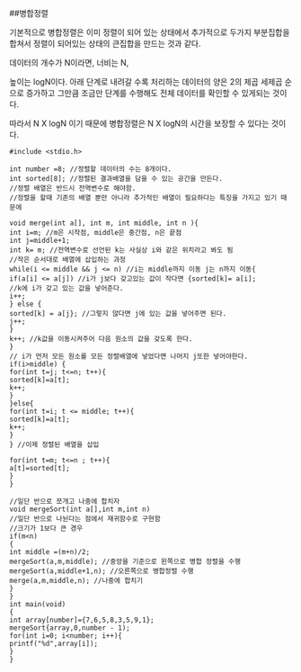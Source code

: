 
##병합정렬

기본적으로 병합정렬은 이미 정렬이 되어 있는 상태에서 추가적으로 두가지 부분집합을 합쳐서 정렬이 되어있는 상태의 큰집합을 만드는 것과 같다.

데이터의 개수가 N이라면, 너비는 N,

높이는 logN이다. 아래 단계로 내려갈 수록 처리하는 데이터의 양은 2의 제곱 세제곱 순으로 증가하고 그만큼 조금만 단계를 수행해도 전체 데이터를 확인할 수 있게되는 것이다. 

따라서 N X logN 이기 때문에 병합정렬은 N X logN의 시간을 보장할 수 있다는 것이다.
```
#include <stdio.h>

int number =8; //정렬할 데이터의 수는 8개이다.
int sorted[8]; //정렬된 결과배열을 담을 수 있는 공간을 만든다. 
//정렬 배열은 반드시 전역변수로 해야함.
//정렬을 할때 기존의 배열 뿐만 아니라 추가적인 배열이 필요하다는 특징을 가지고 있기 때문에

void merge(int a[], int m, int middle, int n ){
int i=m; //m은 시작점, middle은 중간점, n은 끝점
int j=middle+1;
int k= m; //전역변수로 선언된 k는 사실상 i와 같은 위치라고 봐도 됨
//작은 순서대로 배열에 삽입하는 과정
while(i <= middle && j <= n) //i는 middle까지 이동 j는 n까지 이동{
if(a[i] <= a[j]) //i가 j보다 갖고있는 값이 작다면 {sorted[k]= a[i];
//k에 i가 갖고 있는 값을 넣어준다.
i++;
} else {
sorted[k] = a[j}; //그렇지 않다면 j에 있는 값을 넣어주면 된다.
j++;
}
k++; //k값을 이동시켜주어 다음 원소의 값을 갖도록 한다.
}
// i가 먼저 모든 원소를 모든 정렬배열에 넣었다면 나머지 j또한 넣어야한다.
if(i>middle) {
for(int t=j; t<=n; t++){
sorted[k]=a[t];
k++;
}
}else{
for(int t=i; t <= middle; t++){
sorted[k]=a[t];
k++;
}
} //이제 정렬된 배열을 삽입

for(int t=m; t<=n ; t++){
a[t]=sorted[t];
}
}

//일단 반으로 쪼개고 나중에 합치자
void mergeSort(int a[],int m,int n)
//일단 반으로 나뉜다는 점에서 재귀함수로 구현함
//크기가 1보다 큰 경우
if(m<n)
{
int middle =(m+n)/2;
mergeSort(a,m,middle); //중앙을 기준으로 왼쪽으로 병합 정렬을 수행
mergeSort(a,middle+1,n); //오른쪽으로 병합정렬 수행
merge(a,m,middle,n); //나중에 합치기
}
}
int main(void)
{
int array[number]={7,6,5,8,3,5,9,1};
mergeSort{array,0,number - 1);
for(int i=0; i<number; i++){
printf("%d",array[i]);
}
}
```






